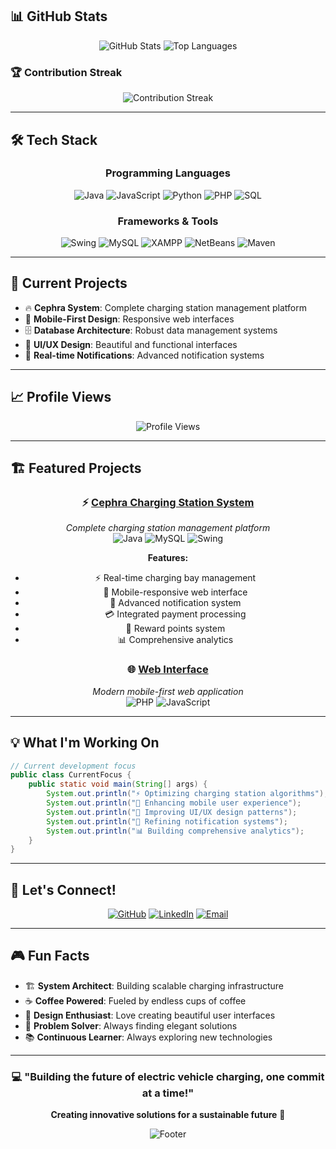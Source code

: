 ## 📊 GitHub Stats

<div align="center">
  <img src="https://github-readme-stats.vercel.app/api?username=usherkielvin&show_icons=true&theme=tokyonight&hide_border=true&bg_color=0D1117&title_color=00FF88&icon_color=00FF88&text_color=FFFFFF" alt="GitHub Stats" />
  
  <img src="https://github-readme-stats.vercel.app/api/top-langs/?username=usherkielvin&layout=compact&theme=tokyonight&hide_border=true&bg_color=0D1117&title_color=00FF88&text_color=FFFFFF" alt="Top Languages" />
</div>

### 🏆 Contribution Streak
<div align="center">
  <img src="https://github-readme-streak-stats.herokuapp.com/?user=usherkielvin&theme=tokyonight&hide_border=true&background=0D1117&stroke=00FF88&ring=00FF88&fire=00FF88&currStreakNum=FFFFFF&sideNums=FFFFFF&currStreakLabel=00FF88&sideLabels=FFFFFF&dates=FFFFFF" alt="Contribution Streak" />
</div>

---

## 🛠️ Tech Stack

<div align="center">

### Programming Languages
![Java](https://img.shields.io/badge/Java-ED8B00?style=for-the-badge&logo=java&logoColor=white)
![JavaScript](https://img.shields.io/badge/JavaScript-F7DF1E?style=for-the-badge&logo=javascript&logoColor=black)
![Python](https://img.shields.io/badge/Python-3776AB?style=for-the-badge&logo=python&logoColor=white)
![PHP](https://img.shields.io/badge/PHP-777BB4?style=for-the-badge&logo=php&logoColor=white)
![SQL](https://img.shields.io/badge/SQL-CC2927?style=for-the-badge&logo=microsoft-sql-server&logoColor=white)

### Frameworks & Tools
![Swing](https://img.shields.io/badge/Java_Swing-ED8B00?style=for-the-badge&logo=java&logoColor=white)
![MySQL](https://img.shields.io/badge/MySQL-00000F?style=for-the-badge&logo=mysql&logoColor=white)
![XAMPP](https://img.shields.io/badge/XAMPP-FB7A24?style=for-the-badge&logo=xampp&logoColor=white)
![NetBeans](https://img.shields.io/badge/NetBeans-1B6AC6?style=for-the-badge&logo=apache-netbeans-ide&logoColor=white)
![Maven](https://img.shields.io/badge/Maven-C71A36?style=for-the-badge&logo=apache-maven&logoColor=white)

</div>

---

## 🎯 Current Projects

- 🔥 **Cephra System**: Complete charging station management platform
- 📱 **Mobile-First Design**: Responsive web interfaces
- 🗄️ **Database Architecture**: Robust data management systems
- 🎨 **UI/UX Design**: Beautiful and functional interfaces
- 🔔 **Real-time Notifications**: Advanced notification systems

---

## 📈 Profile Views

<div align="center">
  <img src="https://komarev.com/ghpvc/?username=usherkielvin&label=Profile%20views&color=00FF88&style=flat-square" alt="Profile Views" />
</div>

---

## 🏗️ Featured Projects

<div align="center">

### ⚡ [Cephra Charging Station System](https://github.com/usherkielvin/Cephra)
*Complete charging station management platform*
<br>
![Java](https://img.shields.io/badge/Java-ED8B00?style=flat-square&logo=java&logoColor=white)
![MySQL](https://img.shields.io/badge/MySQL-00000F?style=flat-square&logo=mysql&logoColor=white)
![Swing](https://img.shields.io/badge/Swing-ED8B00?style=flat-square&logo=java&logoColor=white)

**Features:**
- ⚡ Real-time charging bay management
- 📱 Mobile-responsive web interface
- 🔔 Advanced notification system
- 💳 Integrated payment processing
- 🎁 Reward points system
- 📊 Comprehensive analytics

### 🌐 [Web Interface](https://github.com/usherkielvin/Cephra/tree/main/Appweb)
*Modern mobile-first web application*
<br>
![PHP](https://img.shields.io/badge/PHP-777BB4?style=flat-square&logo=php&logoColor=white)
![JavaScript](https://img.shields.io/badge/JavaScript-F7DF1E?style=flat-square&logo=javascript&logoColor=black)

</div>

---

## 💡 What I'm Working On

```java
// Current development focus
public class CurrentFocus {
    public static void main(String[] args) {
        System.out.println("⚡ Optimizing charging station algorithms");
        System.out.println("📱 Enhancing mobile user experience");
        System.out.println("🎨 Improving UI/UX design patterns");
        System.out.println("🔔 Refining notification systems");
        System.out.println("📊 Building comprehensive analytics");
    }
}
```

---

## 🤝 Let's Connect!

<div align="center">
  
[![GitHub](https://img.shields.io/badge/GitHub-100000?style=for-the-badge&logo=github&logoColor=white)](https://github.com/usherkielvin)
[![LinkedIn](https://img.shields.io/badge/LinkedIn-0077B5?style=for-the-badge&logo=linkedin&logoColor=white)](https://linkedin.com/in/usherkielvin)
[![Email](https://img.shields.io/badge/Email-D14836?style=for-the-badge&logo=gmail&logoColor=white)](mailto:usherkielvin@example.com)

</div>

---

## 🎮 Fun Facts

- 🏗️ **System Architect**: Building scalable charging infrastructure
- ☕ **Coffee Powered**: Fueled by endless cups of coffee
- 🎨 **Design Enthusiast**: Love creating beautiful user interfaces
- 🧩 **Problem Solver**: Always finding elegant solutions
- 📚 **Continuous Learner**: Always exploring new technologies

---

<div align="center">
  
### 💻 "Building the future of electric vehicle charging, one commit at a time!"

**Creating innovative solutions for a sustainable future** 🌱

![Footer](https://capsule-render.vercel.app/api?type=waving&color=00FF88&height=65&section=footer&text=Thanks+for+visiting!&fontSize=20&fontColor=FFFFFF&fontAlignY=65)

</div>
